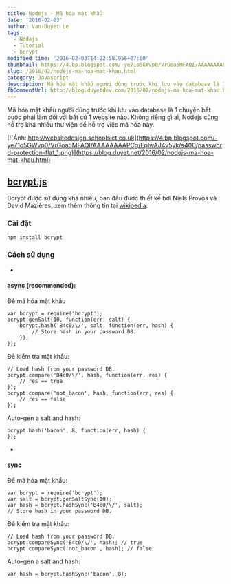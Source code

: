 ```yaml
---
title: Nodejs - Mã hóa mật khẩu
date: '2016-02-03'
author: Van-Duyet Le
tags:
  - Nodejs
  - Tutorial
  - bcrypt
modified_time: '2016-02-03T14:22:58.956+07:00'
thumbnail: https://4.bp.blogspot.com/-ye71o5GWvp0/VrGoa5MFAQI/AAAAAAAAPCg/EplwAJ4v5yk/s1600/password-protection-flat_1.png
slug: /2016/02/nodejs-ma-hoa-mat-khau.html
category: Javascript
description: Mã hóa mật khẩu người dùng trước khi lưu vào database là 1 chuyện bắt buộc phải làm đối với bất cứ 1 website nào. Không riêng gì ai, Nodejs cũng hỗ trợ khá nhiều thư viện để hỗ trợ việc mã hóa này.
fbCommentUrl: http://blog.duyetdev.com/2016/02/nodejs-ma-hoa-mat-khau.html
---
```


Mã hóa mật khẩu người dùng trước khi lưu vào database là 1 chuyện bắt buộc phải làm đối với bất cứ 1 website nào. Không riêng gì ai, Nodejs cũng hỗ trợ khá nhiều thư viện để hỗ trợ việc mã hóa này.

[![Ảnh: http://websitedesign.schoolsict.co.uk](https://4.bp.blogspot.com/-ye71o5GWvp0/VrGoa5MFAQI/AAAAAAAAPCg/EplwAJ4v5yk/s400/password-protection-flat_1.png)](https://blog.duyet.net/2016/02/nodejs-ma-hoa-mat-khau.html)

## [bcrypt.js](https://github.com/ncb000gt/node.bcrypt.js)

Bcrypt được sử dụng khá nhiều, ban đầu được thiết kế bởi Niels Provos và David Mazières, xem thêm thông tin tại [wikipedia](https://en.wikipedia.org/wiki/Bcrypt).

### Cài đặt

```
npm install bcrypt
```

### Cách sử dụng

-

#### async (recommended):

Để mã hóa mật khẩu

```
var bcrypt = require('bcrypt');
bcrypt.genSalt(10, function(err, salt) {
    bcrypt.hash('B4c0/\/', salt, function(err, hash) {
        // Store hash in your password DB.
    });
});
```

Để kiểm tra mật khẩu:

```
// Load hash from your password DB.
bcrypt.compare('B4c0/\/', hash, function(err, res) {
    // res == true
});
bcrypt.compare('not_bacon', hash, function(err, res) {
    // res == false
});

```

Auto-gen a salt and hash:

```
bcrypt.hash('bacon', 8, function(err, hash) {
});
```

-

#### sync

Để mã hóa mật khẩu:

```
var bcrypt = require('bcrypt');
var salt = bcrypt.genSaltSync(10);
var hash = bcrypt.hashSync('B4c0/\/', salt);
// Store hash in your password DB.
```

Để kiểm tra mật khẩu:

```
// Load hash from your password DB.
bcrypt.compareSync('B4c0/\/', hash); // true
bcrypt.compareSync('not_bacon', hash); // false
```

Auto-gen a salt and hash:

```
var hash = bcrypt.hashSync('bacon', 8);
```
